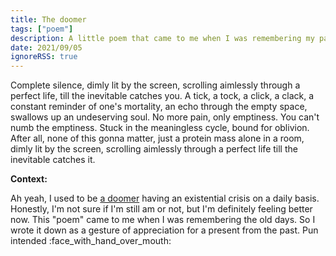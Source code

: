 ```yaml
---
title: The doomer
tags: ["poem"]
description: A little poem that came to me when I was remembering my past.
date: 2021/09/05
ignoreRSS: true
---
```

<poem>Complete silence,
dimly lit by the screen,
scrolling aimlessly through a perfect life,
till the inevitable catches you.
A tick, a tock, a click, a clack,
a constant reminder of one's mortality,
an echo through the empty space,
swallows up an undeserving soul.
No more pain, only emptiness.
You can't numb the emptiness.
Stuck in the meaningless cycle,
bound for oblivion.
After all, none of this gonna matter,
just a protein mass alone in a room,
dimly lit by the screen,
scrolling aimlessly through a perfect life
till the inevitable catches it.
</poem>

**Context:**

Ah yeah, I used to be [a doomer][1] having an existential crisis on a daily basis. Honestly, I'm not sure if I'm still am or not, but I'm definitely feeling better now. This "poem" came to me when I was remembering the old days. So I wrote it down as a gesture of appreciation for a present from the past. Pun intended :face_with_hand_over_mouth:

[1]: https://www.urbandictionary.com/define.php?term=Doomer
